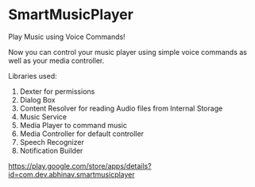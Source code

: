 # SmartMusicPlayer

Play Music using Voice Commands!

Now you can control your music player using simple voice commands as well as your media controller.

Libraries used:
1. Dexter for permissions
2. Dialog Box
3. Content Resolver for reading Audio files from Internal Storage
4. Music Service
5. Media Player to command music
6. Media Controller for default controller
7. Speech Recognizer
8. Notification Builder

https://play.google.com/store/apps/details?id=com.dev.abhinav.smartmusicplayer

